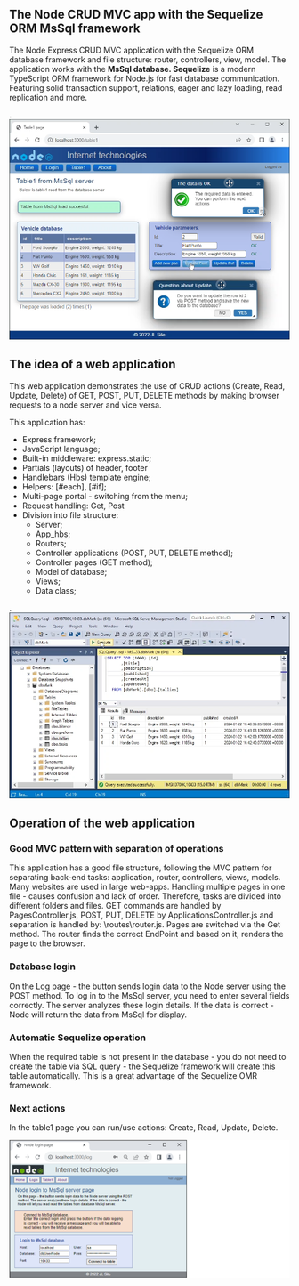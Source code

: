 ## The Node CRUD MVC app with the Sequelize ORM MsSql framework

The Node Express CRUD MVC application with the Sequelize ORM database framework and file structure: router, controllers, view, model. The application works with the <b>MsSql database. Sequelize</b> is a modern TypeScript ORM framework for Node.js for fast database communication. Featuring solid transaction support, relations, eager and lazy loading, read replication and more.

.
![](jpg/Node_MsSql_14a.png)

## The idea of a web application

This web application demonstrates the use of CRUD actions (Create, Read, Update, Delete) of GET, POST, PUT, DELETE methods by making browser requests to a node server and vice versa.

This application has:

- Express framework;
- JavaScript language;
- Built-in middleware: express.static;
- Partials (layouts) of header, footer
- Handlebars (Hbs) template engine;
- Helpers: [#each], [#if];
- Multi-page portal - switching from the menu;
- Request handling: Get, Post
- Division into file structure:
    - Server;
    - App_hbs;
    - Routers;
    - Controller applications (POST, PUT, DELETE method);
    - Controller pages (GET method);
    - Model of database;
    - Views;
    - Data class;

.
![](jpg/Node_MsSql_15b.png)

## Operation of the web application

### Good MVC pattern with separation of operations
This application has a good file structure, following the MVC pattern for separating back-end tasks: application, router, controllers, views, models. Many websites are used in large web-apps. Handling multiple pages in one file - causes confusion and lack of order. Therefore, tasks are divided into different folders and files. GET commands are handled by PagesController.js, POST, PUT, DELETE by ApplicationsController.js and separation is handled by: \routes\router.js. Pages are switched via the Get method. The router finds the correct EndPoint and based on it, renders the page to the browser.

### Database login
On the Log page - the button sends login data to the Node server using the POST method. To log in to the MsSql server, you need to enter several fields correctly. The server analyzes these login details. If the data is correct - Node will return the data from MsSql for display.

### Automatic Sequelize operation
When the required table is not present in the database - you do not need to create the table via SQL query - the Sequelize framework will create this table automatically. This is a great advantage of the Sequelize OMR framework.

### Next actions
In the table1 page you can run/use actions: Create, Read, Update, Delete.

![](jpg/Node_MsSql_05b.png)
